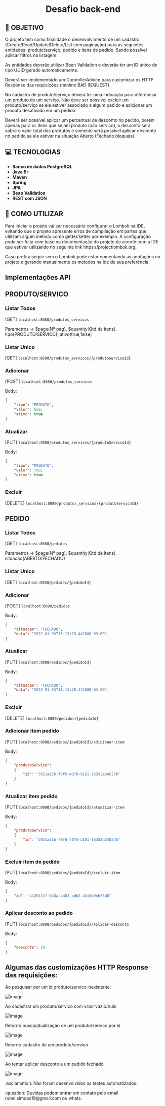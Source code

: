 <h1 align="center">Desafio back-end</h1>

## **:rocket: OBJETIVO**

<p>O projeto tem como finalidade o desenvolvimento de um cadastro (Create/Read/Update/Delete/List com paginação)
para as seguintes entidades: produto/serviço, pedido e itens de pedido. Sendo possível aplicar filtros na listagem.
</p>
<p>
As entidades deverão utilizar Bean Validation e deverão ter um ID único do tipo UUID gerado automaticamente.
</p>
<p>
Deverá ser implementado um ControllerAdvice para customizar os HTTP Response das
requisições (mínimo BAD REQUEST).
</p>
<p>
No cadastro de produto/serviço deverá ter uma indicação para diferenciar um produto de
um serviço. Não deve ser possível excluir um produto/serviço se ele estiver associado a algum pedido
e adicionar um produto desativado em um pedido.
</p>
<p>
Deverá ser possível aplicar um percentual de desconto no pedido, porém apenas para os
itens que sejam produto (não serviço), o desconto será sobre o valor total dos produtos
e somente será possível aplicar desconto no pedido se ele estiver na situação Aberto
(Fechado bloqueia).
</p>

## **:computer: TECNOLOGIAS**

  - **Banco de dados PostgreSQL**
  - **Java 8+**
  - **Maven**
  - **Spring**
  - **JPA**
  - **Bean Validation**
  - **REST com JSON**
  
## **:pushpin: COMO UTILIZAR**
<p>
Para iniciar o projeto vai ser necessário configurar o Lombok na IDE, evitando que o projeto apresente erros de compilação em partes que utilizam algum método 
como getter/setter por exemplo. A configuração pode ser feita com base na documentação do projeto de acordo com a IDE que estiver utilizando no seguinte link
https://projectlombok.org.
</p>
<p>
Caso prefira seguir sem o Lombok pode estar comentando as anotações no projeto e gerando manualmente os métodos na ide de sua preferência.
</p>

<h2> Implementações API </h2>

## PRODUTO/SERVICO

### Listar Todos
[GET] ```localhost:8080/produtos_servicos```

Parametros -> $page(Nº pag), $quantity(Qtd de itens), tipo(PRODUTO/SERVICO), ativo(true,false)

### Listar Unico
[GET] ```localhost:8080/produtos_servicos/{produtoServicoId}```

### Adicionar
[POST] ```localhost:8080/produtos_servicos```

Body:
```JSON
{
	"tipo": "PRODUTO",
	"valor": 650,
	"ativo": true
}
```

### Atualizar
[PUT] ```localhost:8080/produtos_servicos/{produtoServicoId}```

Body:
```JSON
{
	"tipo": "PRODUTO",
	"valor": 700,
	"ativo": true
}
```
### Excluir
[DELETE] ```localhost:8080/produtos_servicos/{produtoServicoId}```

## PEDIDO

### Listar Todos
[GET] ```localhost:8080/pedidos```

Parametros -> $page(Nº pag), $quantity(Qtd de itens), situacao(ABERTO/FECHADO)

### Listar Unico
[GET] ```localhost:8080/pedidos/{pedidoId}```

### Adicionar
[POST] ```localhost:8080/pedidos```

Body:
```JSON
{
	"situacao": "FECHADO",
	"data": "2022-01-03T11:13:29.442608-03:00",
}
```

### Atualizar
[PUT] ```localhost:8080/pedidos/{pedidoId}```

Body:
```JSON
{
	"situacao": "FECHADO",
	"data": "2022-01-03T11:13:29.442608-03:00",
}
```
### Excluir
[DELETE] ```localhost:8080/pedidos/{pedidoId}```

### Adicionar item pedido
[PUT] ```localhost:8080/pedidos/{pedidoId}/adicionar-item```

Body:
```JSON
{
	"produtoServico": 
	{
		"id": "3921a15b-f0f6-407d-b101-16352a24857b"
	}
}
```

### Atualizar item pedido
[PUT] ```localhost:8080/pedidos/{pedidoId}/atualizar-item```

Body:
```JSON
{
	"produtoServico": 
	{
		"id": "3921a15b-f0f6-407d-b101-16352a24857b"
	}
}
```
### Excluir item do pedido
[PUT] ```localhost:8080/pedidos/{pedidoId}/excluir-item```

Body:
```JSON
{
	"id": "41201f2f-048a-4483-ad63-4b15b0eb78d0"
}
```

### Aplicar desconto ao pedido
[PUT] ```localhost:8080/pedidos/{pedidoId}/aplicar-desconto```

Body:
```JSON
{
	"desconto": 10
}
```

## Algumas das customizações HTTP Response das requisições:

Ao pesquisar por um id produto/servico inexistente:

![image](https://user-images.githubusercontent.com/55517128/149383092-bb62243a-906c-4916-9da6-16b93eb84853.png)

Ao cadastrar um produto/servico com valor vazio/nulo

![image](https://user-images.githubusercontent.com/55517128/149383545-edf2b003-6c6c-4337-830b-56400044277a.png)

Retorno busca/atualização de um produto/servico por id

![image](https://user-images.githubusercontent.com/55517128/149383904-dd04852a-5c41-4c35-bd7b-ea18d3a90a5d.png)

Retorno cadastro de um produto/servico

![image](https://user-images.githubusercontent.com/55517128/149384278-1c3c69db-cc1d-492e-835c-e8399367fec8.png)

Ao tentar aplicar desconto a um pedido fechado

![image](https://user-images.githubusercontent.com/55517128/149426429-845eff4f-8d5a-4df2-9b2e-8c5f41db6fe7.png)


<p>:exclamation: Não foram desenvolvidos os testes automatizados.</p>
<p>:question: Duvidas podem entrar em contato pelo email ronei.simoes19@gmail.com ou whats.</p>





